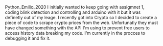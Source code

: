 Python_Emilio_2020
I initially wanted to keep going with assigmnet 1, coding blink detection and controlling and arduino with it but it was definetly out of my leage.
I recently got into Crypto so I decided to create a piece of code to scrape crypto prices from the web.
Unfortunatly they must have changed something with the API I'm using to prevent free users to access history data breaking my code. I'm currently in the procces to debugging it and fix it.
